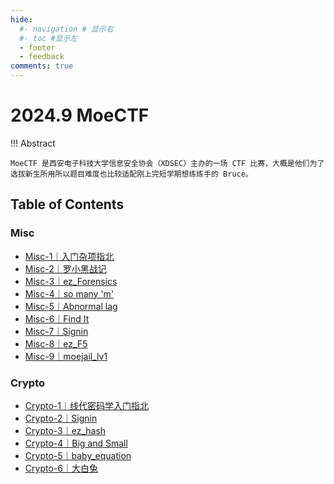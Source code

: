 ```yaml
---
hide:
  #- navigation # 显示右
  #- toc #显示左
  - footer
  - feedback
comments: true
--- 
```

# 2024.9 MoeCTF

!!! Abstract 

	MoeCTF 是西安电子科技大学信息安全协会（XDSEC）主办的一场 CTF 比赛，大概是他们为了选拔新生所用所以题目难度也比较适配刚上完短学期想练练手的 Bruce。

## Table of Contents

### Misc

- [Misc-1｜入门杂项指北](Misc/Misc-1/)
- [Misc-2｜罗小黑战记](Misc/Misc-2/)
- [Misc-3｜ez_Forensics](Misc/Misc-3/)
- [Misc-4｜so many 'm'](Misc/Misc-4)
- [Misc-5｜Abnormal lag](Misc/Misc-5/)
- [Misc-6｜Find It](Misc/Misc-6/)
- [Misc-7｜Signin](Misc/Misc-7/)
- [Misc-8｜ez_F5](Misc/Misc-8/)
- [Misc-9｜moejail_lv1](Misc/Misc-9/)
### Crypto

- [Crypto-1｜线代密码学入门指北](Crypto/Crypto-1/)
- [Crypto-2｜Signin](Crypto/Crypto-2/)
- [Crypto-3｜ez_hash](Crypto/Crypto-3/)
- [Crypto-4｜Big and Small](Crypto/Crypto-4/)
- [Crypto-5｜baby_equation](Crypto/Crypto-5/)
- [Crypto-6｜大白兔](Crypto/Crypto-6/)